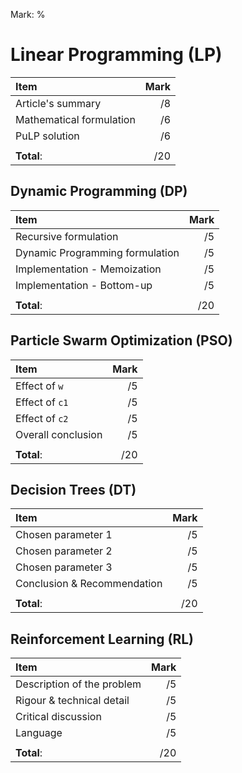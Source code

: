 Mark: %

# Linear Programming (LP)

| Item                     | Mark |
|:------------------------ | ----:|
| Article's summary        |   /8 |
| Mathematical formulation |   /6 |
| PuLP solution            |   /6 |
|                          |      |
| **Total**:               |  /20 |


## Dynamic Programming (DP)

| Item                            | Mark |
|:------------------------------- | ----:|
| Recursive formulation           |   /5 |
| Dynamic Programming formulation |   /5 |
| Implementation - Memoization    |   /5 |
| Implementation - Bottom-up      |   /5 |
|                                 |      |
| **Total**:                      |  /20 |


## Particle Swarm Optimization (PSO)

| Item               | Mark |
|:------------------ | ----:|
| Effect of `w`      |   /5 |
| Effect of `c1`     |   /5 |
| Effect of `c2`     |   /5 |
| Overall conclusion |   /5 |
|                    |      |
| **Total**:         |  /20 |


## Decision Trees (DT)

| Item                        | Mark |
|:--------------------------- | ----:|
| Chosen parameter 1          |   /5 |
| Chosen parameter 2          |   /5 |
| Chosen parameter 3          |   /5 |
| Conclusion & Recommendation |   /5 |
|                             |      |
| **Total**:                  |  /20 |


## Reinforcement Learning (RL)

| Item                       | Mark |
|:-------------------------- | ----:|
| Description of the problem |   /5 |
| Rigour & technical detail  |   /5 |
| Critical discussion        |   /5 |
| Language                   |   /5 |
|                            |      |
| **Total**:                 |  /20 |

